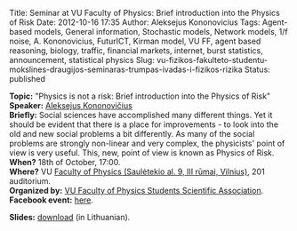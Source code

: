 Title: Seminar at VU Faculty of Physics: Brief introduction into the Physics of Risk
Date: 2012-10-16 17:35
Author: Aleksejus Kononovicius
Tags: Agent-based models, General information, Stochastic models, Network models, 1/f noise, A. Kononovicius, FuturICT, Kirman model, VU FF, agent based reasoning, biology, traffic, financial markets, internet, burst statistics, announcement, statistical physics
Slug: vu-fizikos-fakulteto-studentu-mokslines-draugijos-seminaras-trumpas-ivadas-i-fizikos-rizika
Status: published

**Topic:**
"Physics is not a risk: Brief introduction into the Physics of Risk"  
**Speaker:** [Aleksejus Kononovičius](http://kononovicius.lt/en/)  
**Briefly:** Social sciences have accomplished many different things.
Yet it should be evident that there is a place for improvements - to
look into the old and new social problems a bit differently. As many of
the social problems are strongly non-linear and very complex, the
physicists' point of view is very useful. This, new, point of view is
known as Physics of Risk.  
**When?** 18th of October, 17:00.  
**Where?** VU [Faculty of Physics (Saulėtekio al. 9, III rūmai,
Vilnius)](http://www.ff.vu.lt/), 201 auditorium.  
**Organized by:** [VU Faculty of Physics Students Scientific
Association](http://www.smd.ff.vu.lt/).  
**Facebook event:**
[here](https://www.facebook.com/events/395011713904204/).

**Slides:**
[download](/uploads/biblio/biblio_1356082258.pdf)
(in Lithuanian).
